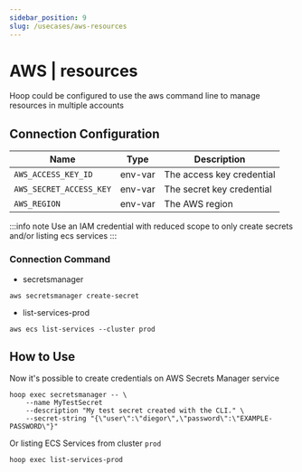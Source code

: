 ```yaml
---
sidebar_position: 9
slug: /usecases/aws-resources
---
```


# AWS | resources

Hoop could be configured to use the aws command line to manage resources in multiple accounts

## Connection Configuration

| Name                    | Type    | Description                        |
|------------------------ | ------- | ---------------------------------- |
| `AWS_ACCESS_KEY_ID`     | env-var | The access key credential          |
| `AWS_SECRET_ACCESS_KEY` | env-var | The secret key credential          |
| `AWS_REGION`            | env-var | The AWS region                     |

:::info note
Use an IAM credential with reduced scope to only create secrets and/or listing ecs services
:::

### Connection Command

- secretsmanager

```shell
aws secretsmanager create-secret
```

- list-services-prod

```shell
aws ecs list-services --cluster prod
```

## How to Use

Now it's possible to create credentials on AWS Secrets Manager service

```shell
hoop exec secretsmanager -- \
    --name MyTestSecret 
    --description "My test secret created with the CLI." \
    --secret-string "{\"user\":\"diegor\",\"password\":\"EXAMPLE-PASSWORD\"}"
```

Or listing ECS Services from cluster `prod`

```shell
hoop exec list-services-prod
```
